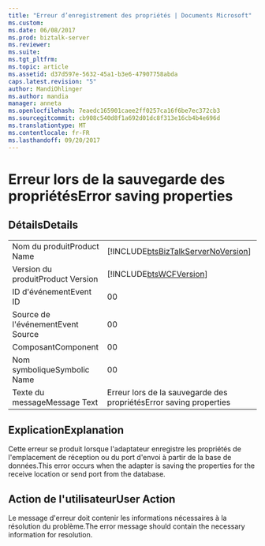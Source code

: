 ```yaml
---
title: "Erreur d’enregistrement des propriétés | Documents Microsoft"
ms.custom: 
ms.date: 06/08/2017
ms.prod: biztalk-server
ms.reviewer: 
ms.suite: 
ms.tgt_pltfrm: 
ms.topic: article
ms.assetid: d37d597e-5632-45a1-b3e6-47907758abda
caps.latest.revision: "5"
author: MandiOhlinger
ms.author: mandia
manager: anneta
ms.openlocfilehash: 7eaedc165901caee2ff0257ca16f6be7ec372cb3
ms.sourcegitcommit: cb908c540d8f1a692d01dc8f313e16cb4b4e696d
ms.translationtype: MT
ms.contentlocale: fr-FR
ms.lasthandoff: 09/20/2017
---
```

# <a name="error-saving-properties"></a><span data-ttu-id="8dd1c-102">Erreur lors de la sauvegarde des propriétés</span><span class="sxs-lookup"><span data-stu-id="8dd1c-102">Error saving properties</span></span>
## <a name="details"></a><span data-ttu-id="8dd1c-103">Détails</span><span class="sxs-lookup"><span data-stu-id="8dd1c-103">Details</span></span>  
  
|||  
|-|-|  
|<span data-ttu-id="8dd1c-104">Nom du produit</span><span class="sxs-lookup"><span data-stu-id="8dd1c-104">Product Name</span></span>|[!INCLUDE[btsBizTalkServerNoVersion](../includes/btsbiztalkservernoversion-md.md)]|  
|<span data-ttu-id="8dd1c-105">Version du produit</span><span class="sxs-lookup"><span data-stu-id="8dd1c-105">Product Version</span></span>|[!INCLUDE[btsWCFVersion](../includes/btswcfversion-md.md)]|  
|<span data-ttu-id="8dd1c-106">ID d'événement</span><span class="sxs-lookup"><span data-stu-id="8dd1c-106">Event ID</span></span>|<span data-ttu-id="8dd1c-107">0</span><span class="sxs-lookup"><span data-stu-id="8dd1c-107">0</span></span>|  
|<span data-ttu-id="8dd1c-108">Source de l'événement</span><span class="sxs-lookup"><span data-stu-id="8dd1c-108">Event Source</span></span>|<span data-ttu-id="8dd1c-109">0</span><span class="sxs-lookup"><span data-stu-id="8dd1c-109">0</span></span>|  
|<span data-ttu-id="8dd1c-110">Composant</span><span class="sxs-lookup"><span data-stu-id="8dd1c-110">Component</span></span>|<span data-ttu-id="8dd1c-111">0</span><span class="sxs-lookup"><span data-stu-id="8dd1c-111">0</span></span>|  
|<span data-ttu-id="8dd1c-112">Nom symbolique</span><span class="sxs-lookup"><span data-stu-id="8dd1c-112">Symbolic Name</span></span>|<span data-ttu-id="8dd1c-113">0</span><span class="sxs-lookup"><span data-stu-id="8dd1c-113">0</span></span>|  
|<span data-ttu-id="8dd1c-114">Texte du message</span><span class="sxs-lookup"><span data-stu-id="8dd1c-114">Message Text</span></span>|<span data-ttu-id="8dd1c-115">Erreur lors de la sauvegarde des propriétés</span><span class="sxs-lookup"><span data-stu-id="8dd1c-115">Error saving properties</span></span>|  
  
## <a name="explanation"></a><span data-ttu-id="8dd1c-116">Explication</span><span class="sxs-lookup"><span data-stu-id="8dd1c-116">Explanation</span></span>  
 <span data-ttu-id="8dd1c-117">Cette erreur se produit lorsque l'adaptateur enregistre les propriétés de l'emplacement de réception ou du port d'envoi à partir de la base de données.</span><span class="sxs-lookup"><span data-stu-id="8dd1c-117">This error occurs when the adapter is saving the properties for the receive location or send port from the database.</span></span>  
  
## <a name="user-action"></a><span data-ttu-id="8dd1c-118">Action de l'utilisateur</span><span class="sxs-lookup"><span data-stu-id="8dd1c-118">User Action</span></span>  
 <span data-ttu-id="8dd1c-119">Le message d'erreur doit contenir les informations nécessaires à la résolution du problème.</span><span class="sxs-lookup"><span data-stu-id="8dd1c-119">The error message should contain the necessary information for resolution.</span></span>